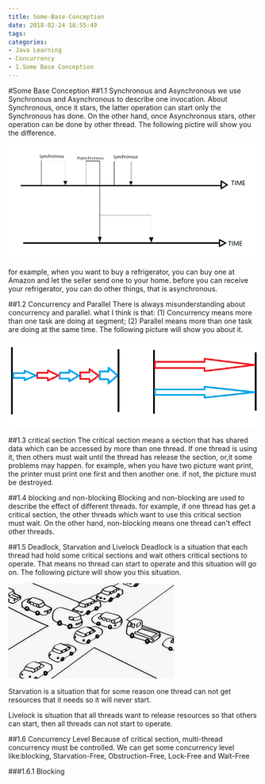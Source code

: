 ```yaml
---
title: Some-Base-Conception
date: 2018-02-24 16:55:49
tags:
categories:
- Java Learning
- Concurrency
- 1.Some Base Conception
---
```

#Some Base Conception
##1.1 Synchronous and Asynchronous
we use Synchronous and Asynchronous to describe one invocation. About Synchronous, once it stars, the latter operation can start only the Synchronous has done. On the other hand, once Asynchronous stars, other operation can be done by other thread. The following pictire will show you the difference.

![](images/AandAs.png)

for example, when you want to buy a refrigerator, you can buy one at Amazon and let the seller send one to your home. before you can receive your refrigerator, you can do other things, that is asynchronous.

##1.2 Concurrency and Parallel
There is always misunderstanding about concurrency and parallel. what I think is that: (1) Concurrency means more than one task are doing at segment; (2) Parallel means more than one task are doing at the same time. The following picture will show you about it.

![](images/ConcurrencyandParallel.png)

##1.3 critical section
The critical section means a section that has shared data which can be accessed by more than one thread. If one thread is using it, then others must wait until the thread has release the section, or,it some problems may happen. for example, when you have two picture want print, the printer must print one first and then another one. if not, the picture must be destroyed.

##1.4 blocking and non-blocking
Blocking and non-blocking are used to describe the effect of different threads. for example, if one thread has get a critical section, the other threads which want to use this critical section must wait. On the other hand, non-blocking means one thread can't effect other threads.

##1.5 Deadlock, Starvation and Livelock
Deadlock is a situation that each thread had hold some critical sections and wait others critical sections to operate. That means no thread can  start to operate and this situation will go on. The following picture will show you this situation.

![](images/deadlock.jpg)

Starvation is a situation that for some reason one thread can not get resources that it needs so it will never start.

Livelock is situation that all threads want to release resources so that others can start, then all threads can not start to operate.

##1.6 Concurrency Level
Because of critical section, multi-thread concurrency must be controlled. We can get some concurrency level like:blocking, Starvation-Free, Obstruction-Free, Lock-Free and Wait-Free

###1.6.1 Blocking

